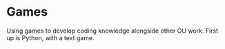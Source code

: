 # Games
Using games to develop coding knowledge alongside other OU work. First up is Python, with a text game.
